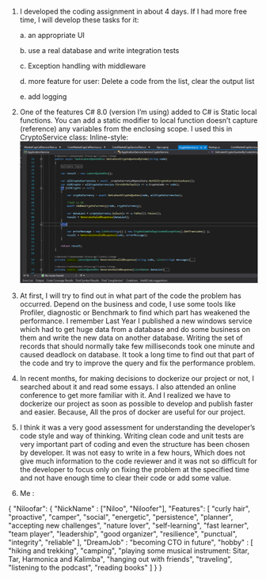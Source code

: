 1.	I developed the coding assignment in about 4 days. If I had more free time, I will develop these tasks for it:

      a.	an appropriate UI 

     b.	use a real database and write integration tests

     c.	Exception handling with middleware 

    d.	more feature for user: Delete a code from the list, clear the output list

     e.	add logging 

2.	 One of the features C# 8.0 (version I’m using) added to C# is Static local functions. You can add a static modifier to local function doesn’t capture (reference) any variables from the enclosing scope. I used this in CryptoService class:
    Inline-style: 
![alt text](https://github.com/nilooferAbdolalizade/KnabCryptoCurrency/blob/master/LocalStaticFunction.PNG "localStaticFunction")

3.	At first, I will try to find out in what part of the code the problem has occurred. Depend on the business and code, I use some tools like Profiler, diagnostic or Benchmark to find which part has weakened the performance. 
I remember Last Year I published a new windows service which had to get huge data from a database and do some business on them and write the new data on another database. Writing the set of records that should normally take few milliseconds took one minute and caused deadlock on database. It took a long time to find out that part of the code and try to improve the query and fix the performance problem.

4.	In recent months, for making decisions to dockerize our project or not, I searched about it and read some essays. I also attended an online conference to get more familiar with it. And I realized we have to dockerize our project as soon as possible to develop and publish faster and easier. Because, All the pros of docker are useful for our project.

5.	I think it was a very good assessment for understanding the developer’s code style and way of thinking. Writing clean code and unit tests are very important part of coding and even the structure has been chosen by developer. It was not easy to write in a few hours, Which does not give much information to the code reviewer and it was not so difficult for the developer to focus only on fixing the problem at the specified time and not have enough time to clear their code or add some value.

6.	Me :

{ 
"Niloofar": {
"NickName" : ["Niloo", "Niloofer"],
"Features": [
"curly hair",
"proactive",
"camper",
"social",
"energetic",
"persistence",
"planner",
"accepting new challenges",
"nature lover",
"self-learning",
"fast learner",
"team player",
"leadership",
"good organizer",
"resilience",
"punctual",
"integrity",
"reliable"
],
	"DreamJob" : "becoming CTO in future",
	"hobby" : [
		"hiking  and trekking",
		"camping",
		"playing some musical instrument: Sitar, Tar, Harmonica and Kalimba",
		"hanging out with friends",
		"traveling",
		"listening to the podcast",
		"reading books"
		]
}
}


